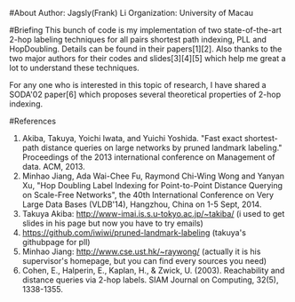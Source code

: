 #About
Author: Jagsly(Frank) Li
Organization: University of Macau

#Briefing
This bunch of code is my implementation of two state-of-the-art 2-hop labeling techniques for all pairs shortest path indexing, PLL and HopDoubling. Details can be found in their papers[1][2]. Also thanks to the two major authors for their codes and slides[3][4][5] which help me great a lot to understand these techniques.

For any one who is interested in this topic of research, I have shared a SODA'02 paper[6] which proposes several theoretical properties of 2-hop indexing.

#References
1. Akiba, Takuya, Yoichi Iwata, and Yuichi Yoshida. "Fast exact shortest-path distance queries on large networks by pruned landmark labeling." Proceedings of the 2013 international conference on Management of data. ACM, 2013.
2. Minhao Jiang, Ada Wai-Chee Fu, Raymond Chi-Wing Wong and Yanyan Xu, 
"Hop Doubling Label Indexing for Point-to-Point Distance Querying on Scale-Free Networks", 
the 40th International Conference on Very Large Data Bases (VLDB'14), Hangzhou, China on 1-5 Sept, 2014.
3. Takuya Akiba: http://www-imai.is.s.u-tokyo.ac.jp/~takiba/ (i used to get slides in his page but now you have to try emails)
4. https://github.com/iwiwi/pruned-landmark-labeling (takuya's githubpage for pll)
5. Minhao Jiang: http://www.cse.ust.hk/~raywong/ (actually it is his supervisor's homepage, but you can find every sources you need)
6. Cohen, E., Halperin, E., Kaplan, H., & Zwick, U. (2003). Reachability and distance queries via 2-hop labels. SIAM Journal on Computing, 32(5), 1338-1355.

